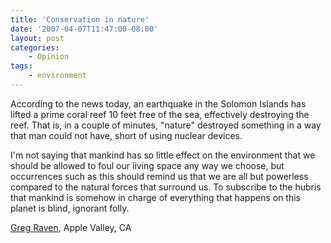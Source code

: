 ```yaml
---
title: 'Conservation in nature'
date: '2007-04-07T11:47:00-08:00'
layout: post
categories:
    - Opinion
tags:
    - environment
---
```


According to the news today, an earthquake in the Solomon Islands has lifted a prime coral reef 10 feet free of the sea, effectively destroying the reef. That is, in a couple of minutes, "nature" destroyed something in a way that man could not have, short of using nuclear devices.  
  
I'm not saying that mankind has so little effect on the environment that we should be allowed to foul our living space any way we choose, but occurrences such as this should remind us that we are all but powerless compared to the natural forces that surround us. To subscribe to the hubris that mankind is somehow in charge of everything that happens on this planet is blind, ignorant folly.

[Greg Raven](https://www.gregraven.org/), Apple Valley, CA
